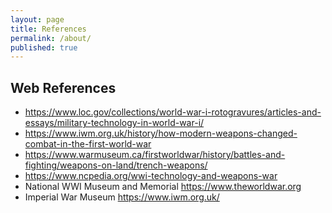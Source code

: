 ```yaml
---
layout: page
title: References
permalink: /about/
published: true
---
```


## Web References

- https://www.loc.gov/collections/world-war-i-rotogravures/articles-and-essays/military-technology-in-world-war-i/
- https://www.iwm.org.uk/history/how-modern-weapons-changed-combat-in-the-first-world-war
- https://www.warmuseum.ca/firstworldwar/history/battles-and-fighting/weapons-on-land/trench-weapons/
- https://www.ncpedia.org/wwi-technology-and-weapons-war
- National WWI Museum and Memorial  https://www.theworldwar.org 
- Imperial War Museum  https://www.iwm.org.uk/ 
